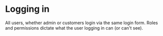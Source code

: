 # Logging in

All users, whether admin or customers login via the same login form. Roles and permissions dictate what the user logging in can \(or can't see\). 



